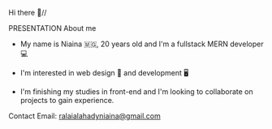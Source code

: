 Hi there 👋//

PRESENTATION
About me
- My name is Niaina 🇲🇬, 20 years old and I'm a fullstack MERN developer💻

- I'm interested in web design 🌇 and development 🖥

- I'm finishing my studies in front-end and I'm looking to collaborate on projects to gain experience.

Contact
Email: ralaialahadyniaina@gmail.com 
